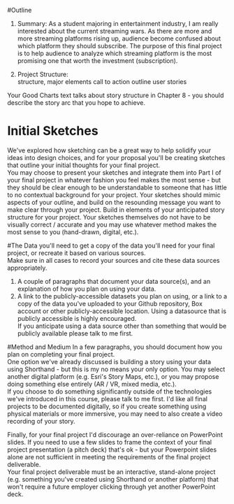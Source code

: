 #Outline
1. Summary:
As a student majoring in entertainment industry, I am really interested about the current streaming wars. As there are more and more streaming platforms rising up, audience become confused about which platform they should subscribe. The purpose of this final project is to help audience to analyze which streaming platform is the most promising one that worth the investment (subscription). 

2. Project Structure:  
structure, major elements
call to action
outline user stories

Your Good Charts text talks about story structure in Chapter 8 - you should describe the story arc that you hope to achieve.  

# Initial Sketches
We've explored how sketching can be a great way to help solidify your ideas into design choices, 
and for your proposal you'll be creating sketches that outline your initial thoughts for your final project.  
You may choose to present your sketches and integrate them into Part I of your final project in whatever fashion you feel
makes the most sense - but they should be clear enough to be understandable to someone that has little to no contextual background
for your project.  Your sketches should mimic aspects of your outline, and build on the resounding message you want to make clear 
through your project.  Build in elements of your anticipated story structure for your project.  Your sketches themselves do not have 
to be visually correct / accurate and you may use whatever method makes the most sense to you (hand-drawn, digital, etc.). 

#The Data
you'll need to get a copy of the data you'll need for your final project, 
or recreate it based on various sources.  
Make sure in all cases to record your sources and cite these data sources appropriately. 
1. A couple of paragraphs that document your data source(s), and an explanation of how you plan on using your data. 
2. A link to the publicly-accessible datasets you plan on using, 
or a link to a copy of the data you've uploaded to your Github repository, 
Box account or other publicly-accessible location. Using a datasource that is publicly accessible is highly encouraged.  
If you anticipate using a data source other than something that would be publicly available please talk to me first. 

#Method and Medium
In a few paragraphs, you should document how you plan on completing your final project.  
One option we've already discussed is building a story using your data using Shorthand - 
but this is my no means your only option.  You may select another digital platform (e.g. Esri's Story Maps, etc.), 
or you may propose doing something else entirely (AR / VR, mixed media, etc.).  
If you choose to do something significantly outside of the technologies we've introduced in this course, please talk to me first. 
I'd like all final projects to be documented digitally, so if you create something using physical materials  or more immersive, 
you may need to also create a video recording of your story. 

Finally, for your final project I'd discourage an over-reliance on PowerPoint slides. 
If you need to use a few slides to frame the context of your final project presentation (a pitch deck) that's ok - 
but your Powerpoint slides alone are not sufficient in meeting the requirements of the final project deliverable.  
Your final project deliverable must be an interactive, stand-alone project 
(e.g. something you've created using Shorthand or another platform) 
that won't require a future employer clicking through yet another PowerPoint deck. 
